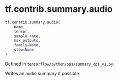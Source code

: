 <div itemscope itemtype="http://developers.google.com/ReferenceObject">
<meta itemprop="name" content="tf.contrib.summary.audio" />
</div>

# tf.contrib.summary.audio

``` python
tf.contrib.summary.audio(
    name,
    tensor,
    sample_rate,
    max_outputs,
    family=None,
    step=None
)
```



Defined in [`tensorflow/python/ops/summary_ops_v2.py`](https://www.tensorflow.org/code/tensorflow/python/ops/summary_ops_v2.py).

Writes an audio summary if possible.